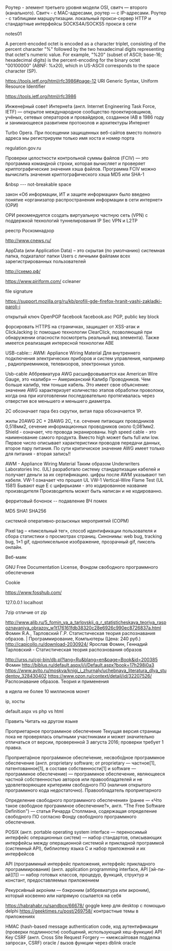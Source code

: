 Роутер - элемент третьего уровня модели OSI, свитч — второго (канального).
Свитч - с MAC-адресами, роутер — с IP-адресами. Роутер - с таблицами маршрутизации.
локальный прокси-сервер HTTP и стандартные интерфейсы SOCKS4A/SOCKS5 прокси в сети 

notes01

>>>>>>>>>>>>>>>>>>>>>>>>>>>>>>>>>>>>

A percent-encoded octet is encoded as a character
triplet, consisting of the percent character "%" followed by the two
hexadecimal digits representing that octet's numeric value. For
example, "%20" (subset of ASCII; base-16;  hexadecimal digits) is the percent-encoding for the binary octet
"00100000" (ABNF: %x20), which in US-ASCII corresponds to the space
character (SP).

https://tools.ietf.org/html/rfc3986#page-12  URI Generic Syntax,  Uniform Resource Identifier

https://tools.ietf.org/html/rfc3986

Инжене́рный сове́т Интерне́та (англ. Internet Engineering Task Force, IETF) — открытое международное сообщество проектировщиков, учёных, сетевых операторов и провайдеров, созданное IAB в 1986 году и занимающееся развитием протоколов и архитектуры Интернет







Turbo Opera. При посещении защищенных веб-сайтов вместо полного адреса мы регистрируем только имя хоста и номер порта

regulation.gov.ru

Проверки целостности контрольной суммы файлов (FCIV) — это программа командной строки, которая вычисляет и проверяет криптографические значения хэша файлов. Программа FCIV можно вычислить значения криптографического хэша MD5 или SHA-1

&nbsp --- not-breakable space

закон «Об информации, ИТ и защите информации» было введено понятие «организатор распространения информации в сети интернет» (ОРИ)

ОРИ рекомендуется создать виртуальную частную сеть (VPN) с поддержкой
технологий туннелирования IP Sec VPN и L2TP

реестр Роскомнадзор

http://www.cnews.ru/

AppData (или Application Data) – это скрытая (по умолчанию) системная папка, подкаталог папки Users с личными файлами всех зарегистрированных пользователей

http://схемо.рф/


https://www.piriform.com/ ccleaner

file signature 

https://support.mozilla.org/ru/kb/profili-gde-firefox-hranit-vashi-zakladki-paroli-i

открытый ключ OpenPGP
facebook facebook.asc PGP, public key block

форсировать HTTPS на страничках, защищает от XSS-атак и ClickJacking (с помощью технологии ClearClick, позволяющей при обнаружении опасности посмотреть реальный вид элемента).
Также имеется реализация интересной технологии ABE

USB-cable::: AWM: Appliance Wiring Material
Для внутреннего подключения электрических
приборов и систем управления, например ,
радиоприемников, телевизоров, электронных
узлов.

Usb-cable Аббревиатура AWG расшифровывается как American Wire Gauge, это «калибр» —
Американский Калибр Проводников. Чем больше калибр, тем тоньше кабель. Это имеет свое
объяснение: значение AWG характеризует количество этапов обработки проволоки, когда она при
изготовлении последовательно протягивалась через отверстия все меньшего и меньшего
диаметра. 

2С обозначает пара без скрутки, витая пара обозначается 1P.

 жилы 20AWG 2C + 28AWG 2C, т.е. сечение питающих проводников 0,518мм2, сечение информационных проводников около 0,081мм2.
Shield - означает, что провода экранированы. 
high speed cable - это наименование самого продукта. Вместо high может быть full или low.
 Первое число описывает характеристики проводов передачи данных, второе пару питания. По сути критичиское значение AWG имеет только для питания - вторая запись!!

AWM - Appliance Wiring Material
Таким образом Underwriters Laboratories Inc. (UL) разработало систему стандартизации кабелей и получает деньги за их сертификацию.
цифры после AWM указывают тип кабеля.
VW-1 означает что прошел UL VW-1 Vertical-Wire Flame Test (UL 1581)
Бывают еще E c цифирьками - это кодированное название производителя
Производитель может быть написан и не кодированно.

ферритовый бочонок -- подавление ВЧ помех







MD5
SHA1 
SHA256

системой оперативно-розыскных мероприятий (СОРМ)

Pixel tag – «пиксельный тег», способ идентификации пользователя и сбора статистики о просмотрах страниц. Синонимы: web bug, tracking bug, 1×1 gif, однопиксельное изображение, прозрачный gif, пиксель онлайн.

Веб-маяк



GNU Free Documentation License, Фондом свободного программного обеспечения

Cookie



https://www.fosshub.com/


127.0.0.1 localhost

7zip отличие от zip

http://www.alib.ru/5_fomin_ya_a_tarlovskij_g_r_statisticheskaya_teoriya_raspoznavaniya_obrazov_w1t176161fdb38320c28e6926c990ec8726837a.html
Фомин Я.А., Тарловский Г.Р. Статистическая теория распознавания образов. | Программирование, Компьютеры (Цена: 240 руб.)
http://capicollo.ru/download-2030924/
Ярослав Фомин, Геннадий Тарловский - Статистическая теория распознования образов

http://urss.ru/cgi-bin/db.pl?lang=Ru&blang=en&page=Book&id=200385
Фомин
http://biblus.ru/default.aspx/i/i/Default.aspx?book=17h298i0a3
https://www.avito.ru/moskva/knigi_i_zhurnaly/uchebnaya_literatura_dlya_studentov_328430402
https://www.ozon.ru/context/detail/id/32207526/
Распознавание образов. Теория и применения

в идела не более 10 миллионов монет

ip, хосты

default.aspx vs php vs html



Править
    Читать на другом языке

Проприетарное программное обеспечение
Текущая версия страницы пока не проверялась опытными участниками и может значительно отличаться от версии, проверенной 3 августа 2016; проверки требует 1 правка.

Проприета́рное програ́ммное обеспе́чение, несвобо́дное программное обеспечение (англ. proprietary software; от proprietary — частное[1], патентованное[1], в составе собственности[1] и software — программное обеспечение) — программное обеспечение, являющееся частной собственностью авторов или правообладателей и не удовлетворяющее критериям свободного ПО (наличия открытого программного кода недостаточно). Правообладатель проприетарного

Определение свободного программного обеспечения» (ранее — «Что такое свободное программное обеспечение?», англ. "The Free Software Definition") — статья Ричарда Столлмана, содержащая определение свободного ПО согласно Фонду свободного программного обеспечения.

POSIX (англ. portable operating system interface — переносимый интерфейс операционных систем) — набор стандартов, описывающих интерфейсы между операционной системой и прикладной программой (системный API), библиотеку языка C и набор приложений и их интерфейсов

API (программный интерфейс приложения, интерфейс прикладного программирования) (англ. application programming interface, API [эй-пи-ай][1]) — набор готовых классов, процедур, функций, структур и констант, предоставляемых приложением

Рекурси́вный акро́ним — бэкроним (аббревиатура или акроним), который косвенно или напрямую ссылается на себя

https://habrahabr.ru/sandbox/66678/ goggle keep для desktop с помощью delphi
https://geektimes.ru/post/269758/ контрастные темы в приложениях

HMAC (hash-based message authentication code, код аутентификации (проверки подлинности) сообщений, использующий хеш-функции)
API Key
CSRF (англ. Сross Site Request Forgery — «межсайтовая подделка запроса», CSRF)
oracle / вызов функции через dblink oracle


